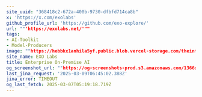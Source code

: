 ```yaml
---
site_uuid: "368418c2-672a-400b-9730-dfbfd714ca8b"
x: 'https://x.com/exolabs'
github_profile_url: 'https://github.com/exo-explore/'
url: ""'https://exolabs.net/'""
tags:
- AI-Toolkit
- Model-Producers
image: ""https://hebbkx1anhila5yf.public.blob.vercel-storage.com/theinformation_logo-UpZgzlApi9eYGQgmLw1aPjRywGXjkz.jpeg""
site_name: EXO Labs
title: Enterprise On-Premise AI
og_screenshot_url: ""https://og-screenshots-prod.s3.amazonaws.com/1366x768/80/false/f134fe6e6e3499157922d843be80cfe6b279a904ff225d8fd86c03891bf6c68a.jpeg""
last_jina_request: '2025-03-09T06:45:02.388Z'
jina_error: TIMEOUT
og_last_fetch: 2025-03-07T05:19:18.719Z
---
```


